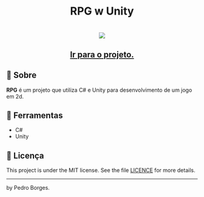 <h1 align="center">
  <p>RPG w Unity</p>
</h1>

<h1 align="center">
   <img 
    src="https://github.com/pedrokromero/Rpg-Course/assets/121258650/81b625b7-0be4-4cd8-a915-b7e8079e4701"


</h1>

<h2 align="center">
  <a href="https://pedrokromero.github.io/cards/" target="_blank">Ir para o projeto.</a>
</h2>


## 🧾 Sobre

**RPG** é um projeto que utiliza C# e Unity para desenvolvimento de um jogo em 2d.

## 🔧 Ferramentas

- C#
- Unity

## 📝 Licença

This project is under the MIT license. See the file <a href="https://github.com/pedrokromero/Rpg-Course/blob/main/LICENSE">LICENCE</a> for more details.

---

by Pedro Borges.
